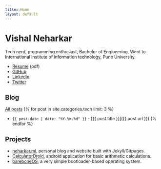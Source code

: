 ```yaml
---
title: Home
layout: default
---
```


# Vishal Neharkar

Tech nerd, programming enthusiast, Bachelor of Engineering, Went to International institute of information technology, Pune University.

- [Resume](assets/pdf/VISHAL-NEHARKAR.pdf) (pdf)
- [GitHub](https://github.com/neharkarvishal)
- [LinkedIn](https://www.linkedin.com/in/neharkar)
- [Twitter](https://twitter.com/)


## Blog

[All posts](/blog/)
{% for post in site.categories.tech limit: 3 %}
- `{{ post.date | date: "%Y-%m-%d" }}` - [{{ post.title }}]({{ post.url }}) {% endfor %}

## Projects

- [neharkar.ml](https://neharkarvishal.github.io), personal blog and website built with Jekyll/Gitpages.
- [CalculatorDroid](https://github.com/neharkarvishal/CalculatorDroid), android application for basic arithmetic calculations.
- [bareboneOS](https://github.com/neharkarvishal/OS-from-scratch-tutorial), a very simple bootloader-based operating system.
